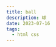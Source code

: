 ```yaml
---
title: ball
description: 球
date: 2023-07-16
tags:
  - html css
---
```

<script setup>
import ball from './components/ball.vue'
</script>
<ball/>